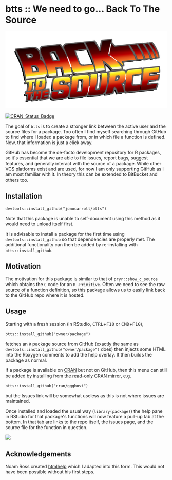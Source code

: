 # btts :: We need to go... Back To The Source

![](man/figures/BTTS.png)

[![CRAN_Status_Badge](http://www.r-pkg.org/badges/version/btts)](https://cran.r-project.org/package=btts)

The goal of `btts` is to create a stronger link between the active user and the 
source files for a package. Too often I find myself searching through GitHub to 
find where I loaded a package from, or in which file a function is defined. Now, 
that information is just a click away.

GitHub has become the de-facto development repository for R packages, so it's 
essential that we are able to file issues, report bugs, suggest features, and 
generally interact with the source of a package. While other VCS platforms exist
and are used, for now I am only supporting GitHub as I am most familiar with it.
In theory this can be extended to BitBucket and others too.

## Installation

```devtools::install_github("jonocarroll/btts") ```

Note that this package is unable to self-document using this method as it would 
need to unload itself first.

It is advisable to install a package for the first time using 
`devtools::install_github` so that dependencies are properly met. The 
additional functionality can then be added by re-installing with
`btts::install_github`.

## Motivation

The motivation for this package is similar to that of `pryr::show_c_source` 
which obtains the `C` code for an `R` `.Primitive`. Often we need to see the raw
source of a function definition, so this package allows us to easily link back 
to the GitHub repo where it is hosted.

## Usage

Starting with a fresh session (in RStudio, <kbd>CTRL</kbd>+<kbd>F10</kbd> or 
<kbd>CMD</kbd>+<kbd>F10</kbd>),

`btts::install_github("owner/package")`

fetches an `R` package source from GitHub (exactly the same as 
`devtools::install_github("owner/package")` does) then injects some HTML into 
the Roxygen comments to add the help overlay. It then builds the package as 
normal.

If a package is available on 
[CRAN](https://cran.r-project.org/web/packages/available_packages_by_name.html) 
but not on GitHub, then this menu can still be added by installing from [the 
read-only CRAN mirror](https://github.com/cran/), e.g.

`btts::install_github("cran/ggghost")`

but the Issues link will be somewhat useless as this is not where issues are 
maintained.

Once installed and loaded the usual way (`library(package)`) the help pane in 
RStudio for that package's functions will now feature a pull-up tab at the 
bottom. In that tab are links to the repo itself, the issues page, and the 
source file for the function in question.

![](man/figures/reprex.gif)

## Acknowledgements

Noam Ross created [htmlhelp](https://github.com/noamross/htmlhelp) which I 
adapted into this form. This would not have been possible without his first 
steps.

